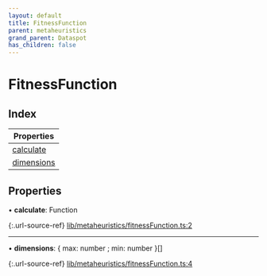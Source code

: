```yaml
---
layout: default
title: FitnessFunction
parent: metaheuristics
grand_parent: Dataspot
has_children: false
---
```


# FitnessFunction

## Index

| Properties |
|-----------|
| [calculate](#calculate) |
| [dimensions](#dimensions) |

## Properties

•  **calculate**: Function

{:.url-source-ref}
[lib/metaheuristics/fitnessFunction.ts:2](https://github.com/ascentcore/dataspot/blob/12500c0/lib/metaheuristics/fitnessFunction.ts#L2)

___

•  **dimensions**: { max: number ; min: number  }[]

{:.url-source-ref}
[lib/metaheuristics/fitnessFunction.ts:4](https://github.com/ascentcore/dataspot/blob/12500c0/lib/metaheuristics/fitnessFunction.ts#L4)

